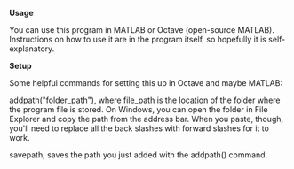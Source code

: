 **Usage**

You can use this program in MATLAB or Octave (open-source MATLAB). Instructions on how to use it are in the program itself, so hopefully it is self-explanatory.

**Setup**

Some helpful commands for setting this up in Octave and maybe MATLAB:

addpath("folder_path"), where file_path is the location of the folder where the program file is stored. On Windows, you can open the folder in File Explorer and copy the path from the address bar. When you paste, though, you'll need to replace all the back slashes with forward slashes for it to work.

savepath, saves the path you just added with the addpath() command.
